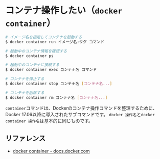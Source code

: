 # コンテナ操作したい（``docker container``）

```bash
# イメージ名を指定してコンテナを起動する
$ docker container run イメージ名:タグ コマンド

# 起動中のコンテナ情報を確認する
$ docker container ps

# 起動中のコンテナに接続する
$ docker container exec コンテナ名 コマンド

# コンテナを停止する
$ docker container stop コンテナ名 [コンテナ名...]

# コンテナを削除する
$ docker container rm コンテナ名 [コンテナ名...]
```

``container``コマンドは、Dockerのコンテナ操作コマンドを整理するために、Docker 17.06以降に導入されたサブコマンドです。
``docker 操作名``と``docker container 操作名``は基本的に同じものです。



## リファレンス

- [docker container - docs.docker.com](https://docs.docker.com/reference/cli/docker/container/)
